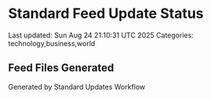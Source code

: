 # Standard Feed Update Status
Last updated: Sun Aug 24 21:10:31 UTC 2025
Categories: technology,business,world

## Feed Files Generated

Generated by Standard Updates Workflow
